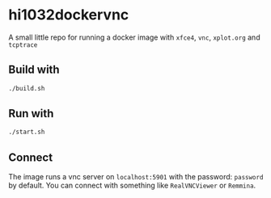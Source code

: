 # hi1032dockervnc

A small little repo for running a docker image with `xfce4`, `vnc`, `xplot.org` and `tcptrace`

## Build with

```bash
./build.sh
```

## Run with

```bash
./start.sh
```

## Connect

The image runs a vnc server on `localhost:5901` with the password: `password` by default. You can connect with something like `RealVNCViewer` or `Remmina`.
